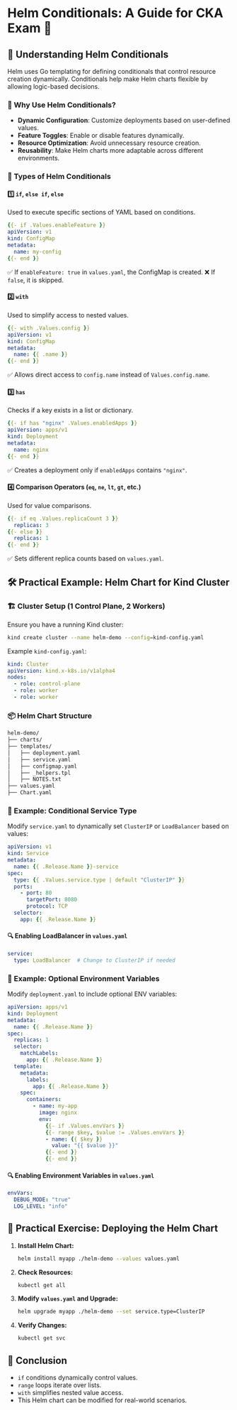 # Helm Conditionals: A Guide for CKA Exam 🚀

## 📌 Understanding Helm Conditionals
Helm uses Go templating for defining conditionals that control resource creation dynamically. Conditionals help make Helm charts flexible by allowing logic-based decisions.

### 🔹 Why Use Helm Conditionals?
- **Dynamic Configuration**: Customize deployments based on user-defined values.
- **Feature Toggles**: Enable or disable features dynamically.
- **Resource Optimization**: Avoid unnecessary resource creation.
- **Reusability**: Make Helm charts more adaptable across different environments.

### 🔹 Types of Helm Conditionals
#### 1️⃣ `if`, `else if`, `else`
Used to execute specific sections of YAML based on conditions.
```yaml
{{- if .Values.enableFeature }}
apiVersion: v1
kind: ConfigMap
metadata:
  name: my-config
{{- end }}
```
✅ If `enableFeature: true` in `values.yaml`, the ConfigMap is created.
❌ If `false`, it is skipped.

#### 2️⃣ `with`
Used to simplify access to nested values.
```yaml
{{- with .Values.config }}
apiVersion: v1
kind: ConfigMap
metadata:
  name: {{ .name }}
{{- end }}
```
✅ Allows direct access to `config.name` instead of `Values.config.name`.

#### 3️⃣ `has`
Checks if a key exists in a list or dictionary.
```yaml
{{- if has "nginx" .Values.enabledApps }}
apiVersion: apps/v1
kind: Deployment
metadata:
  name: nginx
{{- end }}
```
✅ Creates a deployment only if `enabledApps` contains `"nginx"`.

#### 4️⃣ Comparison Operators (`eq`, `ne`, `lt`, `gt`, etc.)
Used for value comparisons.
```yaml
{{- if eq .Values.replicaCount 3 }}
  replicas: 3
{{- else }}
  replicas: 1
{{- end }}
```
✅ Sets different replica counts based on `values.yaml`.

## 🛠 Practical Example: Helm Chart for Kind Cluster
### 🏗 Cluster Setup (1 Control Plane, 2 Workers)
Ensure you have a running Kind cluster:
```sh
kind create cluster --name helm-demo --config=kind-config.yaml
```
Example `kind-config.yaml`:
```yaml
kind: Cluster
apiVersion: kind.x-k8s.io/v1alpha4
nodes:
  - role: control-plane
  - role: worker
  - role: worker
```

### 📦 Helm Chart Structure
```sh
helm-demo/
├── charts/
├── templates/
│   ├── deployment.yaml
│   ├── service.yaml
│   ├── configmap.yaml
│   ├── _helpers.tpl
│   ├── NOTES.txt
├── values.yaml
├── Chart.yaml
```

### 🔹 Example: Conditional Service Type
Modify `service.yaml` to dynamically set `ClusterIP` or `LoadBalancer` based on values:
```yaml
apiVersion: v1
kind: Service
metadata:
  name: {{ .Release.Name }}-service
spec:
  type: {{ .Values.service.type | default "ClusterIP" }}
  ports:
    - port: 80
      targetPort: 8080
      protocol: TCP
  selector:
    app: {{ .Release.Name }}
```

#### 🔍 Enabling LoadBalancer in `values.yaml`
```yaml
service:
  type: LoadBalancer  # Change to ClusterIP if needed
```

### 🔹 Example: Optional Environment Variables
Modify `deployment.yaml` to include optional ENV variables:
```yaml
apiVersion: apps/v1
kind: Deployment
metadata:
  name: {{ .Release.Name }}
spec:
  replicas: 1
  selector:
    matchLabels:
      app: {{ .Release.Name }}
  template:
    metadata:
      labels:
        app: {{ .Release.Name }}
    spec:
      containers:
        - name: my-app
          image: nginx
          env:
            {{- if .Values.envVars }}
            {{- range $key, $value := .Values.envVars }}
            - name: {{ $key }}
              value: "{{ $value }}"
            {{- end }}
            {{- end }}
```

#### 🔍 Enabling Environment Variables in `values.yaml`
```yaml
envVars:
  DEBUG_MODE: "true"
  LOG_LEVEL: "info"
```

## 🚀 Practical Exercise: Deploying the Helm Chart
1. **Install Helm Chart:**
   ```sh
   helm install myapp ./helm-demo --values values.yaml
   ```
2. **Check Resources:**
   ```sh
   kubectl get all
   ```
3. **Modify `values.yaml` and Upgrade:**
   ```sh
   helm upgrade myapp ./helm-demo --set service.type=ClusterIP
   ```
4. **Verify Changes:**
   ```sh
   kubectl get svc
   ```

## 🎯 Conclusion
- `if` conditions dynamically control values.
- `range` loops iterate over lists.
- `with` simplifies nested value access.
- This Helm chart can be modified for real-world scenarios.



